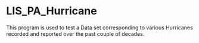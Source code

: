 # LIS_PA_Hurricane
This program is used to test a Data set corresponding to various Hurricanes recorded and reported over the past couple of decades.

